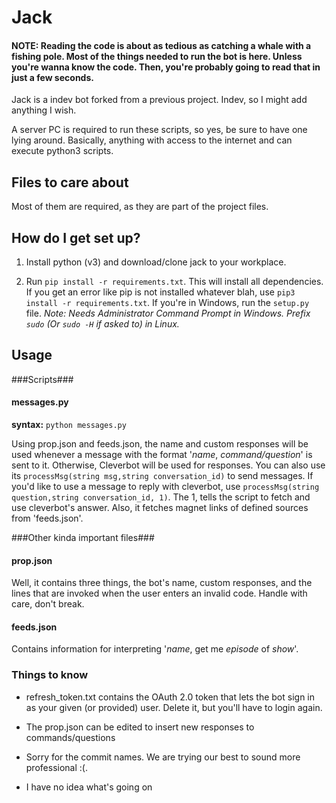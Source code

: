 # Jack

#### NOTE: Reading the code is about as tedious as catching a whale with a fishing pole. Most of the things needed to run the bot is here. Unless you're wanna know the code. Then, you're probably going to read that in just a few seconds.



Jack is a indev bot forked from a previous project.
Indev, so I might add anything I wish.


A server PC is required to run these scripts, so yes, be sure to have one lying around. Basically, anything with access to the internet and can execute python3 scripts.


## Files to care about

Most of them are required, as they are part of the project files.


## How do I get set up?

1. Install python (v3) and download/clone jack to your workplace.

2. Run `pip install -r requirements.txt`. This will install all dependencies. If you get an error like pip is not installed whatever blah, use `pip3 install -r requirements.txt`. If you're in Windows, run the `setup.py` file. _Note: Needs Administrator Command Prompt in Windows. Prefix `sudo` (Or `sudo -H` if asked to) in Linux._

## Usage

###Scripts###

#### messages.py
**syntax:** `python messages.py`

Using prop.json and feeds.json, the name and custom responses will be used whenever a message with the format '*name*, *command/question*' is sent to it. 
Otherwise, Cleverbot will be used for responses. 
You can also use its `processMsg(string msg,string conversation_id)` to send messages.
If you'd like to use a message to reply with cleverbot, use `processMsg(string question,string conversation_id, 1)`. The 1, tells the script to fetch and use cleverbot's answer.
Also, it fetches magnet links of defined sources from 'feeds.json'.

###Other kinda important files###

#### prop.json

Well, it contains three things, the bot's name, custom responses, and the lines that are invoked when the user enters an invalid code. Handle with care, don't break.

#### feeds.json

Contains information for interpreting '*name*, get me *episode* of *show*'.

### Things to know

* refresh_token.txt contains the OAuth 2.0 token that lets the bot sign in as your given (or provided) user. Delete it, but you'll have to login again.

* The prop.json can be edited to insert new responses to commands/questions

* Sorry for the commit names. We are trying our best to sound more professional :(.

* I have no idea what's going on